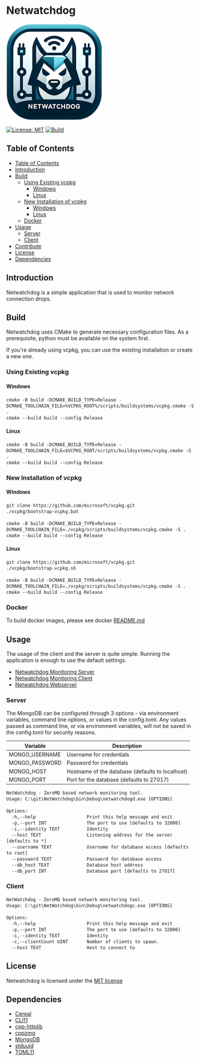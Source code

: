 # Netwatchdog
![Logo](./Icon_256.png)

[![License: MIT](https://img.shields.io/badge/License-MIT-yellow.svg)](./LICENSE)
[![Build](https://github.com/viperman1271/Netwatchdog/actions/workflows/cmake-multi-platform.yml/badge.svg)](https://github.com/viperman1271/Netwatchdog/actions/workflows/cmake-multi-platform.yml)

## Table of Contents
  - [Table of Contents](#table-of-contents)
  - [Introduction](#introduction)
  - [Build](#build)  
    - [Using Existing vcpkg](#using-existing-vcpkg)
      - [Windows](#windows)
      - [Linux](#linux)      
    - [New Installation of vcpkg](#new-installation-of-vcpkg)
      - [Windows](#windows-1)
      - [Linux](#linux-1)
    - [Docker](#docker)
  - [Usage](#usage)  
    - [Server](#server)  
    - [Client](#client)  
  - [Contribute](#contribute)
  - [License](#license)
  - [Dependencies](#dependencies)

## Introduction

Netwatchdog is a simple application that is used to monitor network connection drops.

## Build

Netwatchdog uses CMake to generate necessary configuration files. As a prerequisite, python must be available on the system first.

If you're already using vcpkg, you can use the existing installation or create a new one.

### Using Existing vcpkg

#### Windows

```
cmake -B build -DCMAKE_BUILD_TYPE=Release -DCMAKE_TOOLCHAIN_FILE=%VCPKG_ROOT%/scripts/buildsystems/vcpkg.cmake -S .
cmake --build build --config Release
```

#### Linux
```
cmake -B build -DCMAKE_BUILD_TYPE=Release -DCMAKE_TOOLCHAIN_FILE=$VCPKG_ROOT/scripts/buildsystems/vcpkg.cmake -S .
cmake --build build --config Release
```

### New Installation of vcpkg

#### Windows

```
git clone https://github.com/microsoft/vcpkg.git
./vcpkg/bootstrap-vcpkg.bat

cmake -B build -DCMAKE_BUILD_TYPE=Release -DCMAKE_TOOLCHAIN_FILE=./vcpkg/scripts/buildsystems/vcpkg.cmake -S .
cmake --build build --config Release
```

#### Linux
```
git clone https://github.com/microsoft/vcpkg.git
./vcpkg/bootstrap-vcpkg.sh

cmake -B build -DCMAKE_BUILD_TYPE=Release -DCMAKE_TOOLCHAIN_FILE=./vcpkg/scripts/buildsystems/vcpkg.cmake -S .
cmake --build build --config Release
```

### Docker

To build docker images, please see docker [README.md](docker/README.md)

## Usage

The usage of the client and the server is quite simple. Running the application is enough to use the default settings.

- [Netwatchdog Monitoring Server](https://hub.docker.com/r/viperman1271/netwatchdog-server)
- [Netwatchdog Monitoring Client](https://hub.docker.com/r/viperman1271/netwatchdog-client)
- [Netwatchdog Webserver](https://hub.docker.com/r/viperman1271/netwatchdog-web)

### Server

The MongoDB can be configured through 3 options - via environment variables, command line options, or values in the config.toml. Any values passed as command line, or via environment variables, will not be saved in the config.toml for security reasons.

| Variable | Description |
| -------- | ----------- |
| MONGO_USERNAME | Username for credentials |
| MONGO_PASSWORD | Password for credentials |
| MONGO_HOST | Hostname of the database (defaults to localhost) |
| MONGO_PORT | Port for the database (defaults to 27017) |

```
NetWatchdog - ZeroMQ based network monitoring tool.
Usage: C:\git\NetWatchdog\bin\Debug\netwatchdogd.exe [OPTIONS]

Options:
  -h,--help                   Print this help message and exit
  -p,--port INT               The port to use [defaults to 32000]
  -i,--identity TEXT          Identity
  --host TEXT                 Listening address for the server [defaults to *]
  --username TEXT             Username for database access [defaults to root]
  --password TEXT             Password for database access
  --db_host TEXT              Database host address
  --db_port INT               Database port [defaults to 27017]
```

### Client

```
NetWatchdog - ZeroMQ based network monitoring tool.
Usage: C:\git\NetWatchdog\bin\Debug\netwatchdogc.exe [OPTIONS]

Options:
  -h,--help                   Print this help message and exit
  -p,--port INT               The port to use [defaults to 32000]
  -i,--identity TEXT          Identity
  -c,--clientCount UINT       Number of clients to spawn.
  --host TEXT                 Host to connect to
```

## License

Netwatchdog is licensed under the [MIT license](https://opensource.org/license/mit)

## Dependencies

- [Cereal](https://uscilab.github.io/cereal/)
- [CLI11](https://cliutils.github.io/CLI11/book/)
- [cpp-httplib](https://github.com/yhirose/cpp-httplib)
- [cppzmq](https://zeromq.org/)
- [MongoDB](https://www.mongodb.com/)
- [stduuid](https://github.com/mariusbancila/stduuid)
- [TOML11](https://queue.cppget.org/toml11)
